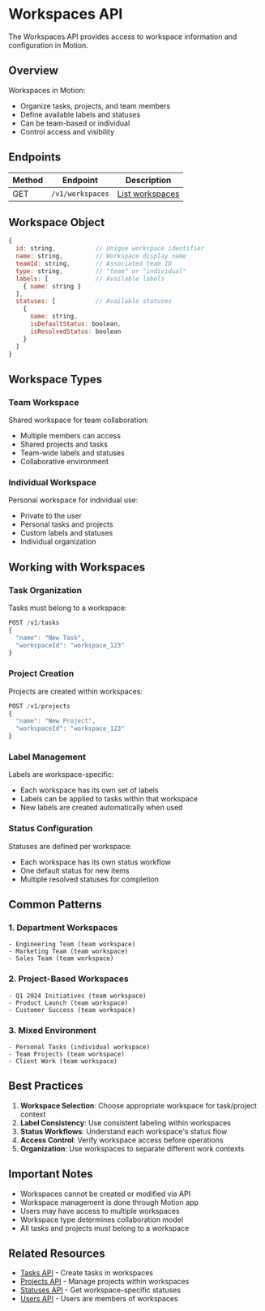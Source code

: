 # Workspaces API

The Workspaces API provides access to workspace information and configuration in Motion.

## Overview

Workspaces in Motion:
- Organize tasks, projects, and team members
- Define available labels and statuses
- Can be team-based or individual
- Control access and visibility

## Endpoints

| Method | Endpoint | Description |
|--------|----------|-------------|
| GET | `/v1/workspaces` | [List workspaces](./list-workspaces.md) |

## Workspace Object

```javascript
{
  id: string,           // Unique workspace identifier
  name: string,         // Workspace display name
  teamId: string,       // Associated team ID
  type: string,         // "team" or "individual"
  labels: [             // Available labels
    { name: string }
  ],
  statuses: [           // Available statuses
    {
      name: string,
      isDefaultStatus: boolean,
      isResolvedStatus: boolean
    }
  ]
}
```

## Workspace Types

### Team Workspace

Shared workspace for team collaboration:
- Multiple members can access
- Shared projects and tasks
- Team-wide labels and statuses
- Collaborative environment

### Individual Workspace

Personal workspace for individual use:
- Private to the user
- Personal tasks and projects
- Custom labels and statuses
- Individual organization

## Working with Workspaces

### Task Organization

Tasks must belong to a workspace:
```javascript
POST /v1/tasks
{
  "name": "New Task",
  "workspaceId": "workspace_123"
}
```

### Project Creation

Projects are created within workspaces:
```javascript
POST /v1/projects
{
  "name": "New Project",
  "workspaceId": "workspace_123"
}
```

### Label Management

Labels are workspace-specific:
- Each workspace has its own set of labels
- Labels can be applied to tasks within that workspace
- New labels are created automatically when used

### Status Configuration

Statuses are defined per workspace:
- Each workspace has its own status workflow
- One default status for new items
- Multiple resolved statuses for completion

## Common Patterns

### 1. Department Workspaces

```
- Engineering Team (team workspace)
- Marketing Team (team workspace)
- Sales Team (team workspace)
```

### 2. Project-Based Workspaces

```
- Q1 2024 Initiatives (team workspace)
- Product Launch (team workspace)
- Customer Success (team workspace)
```

### 3. Mixed Environment

```
- Personal Tasks (individual workspace)
- Team Projects (team workspace)
- Client Work (team workspace)
```

## Best Practices

1. **Workspace Selection**: Choose appropriate workspace for task/project context
2. **Label Consistency**: Use consistent labeling within workspaces
3. **Status Workflows**: Understand each workspace's status flow
4. **Access Control**: Verify workspace access before operations
5. **Organization**: Use workspaces to separate different work contexts

## Important Notes

- Workspaces cannot be created or modified via API
- Workspace management is done through Motion app
- Users may have access to multiple workspaces
- Workspace type determines collaboration model
- All tasks and projects must belong to a workspace

## Related Resources

- [Tasks API](../tasks/) - Create tasks in workspaces
- [Projects API](../projects/) - Manage projects within workspaces
- [Statuses API](../statuses/) - Get workspace-specific statuses
- [Users API](../users/) - Users are members of workspaces